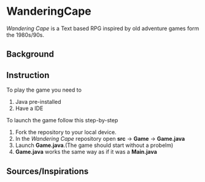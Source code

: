 # WanderingCape

*Wandering Cape* is a Text based RPG inspired by old adventure games form the 1980s/90s.

## Background



## Instruction

To play the game you need to 
1. Java pre-installed
2. Have a IDE 

To launch the game follow this step-by-step
1. Fork the repository to your local device.
2. In the *Wandering Cape* repository open **src** -> **Game** -> **Game.java**
3. Launch **Game.java**.(The game should start without a probelm)
4. **Game.java** works the same way as if it was a **Main.java**

## Sources/Inspirations
